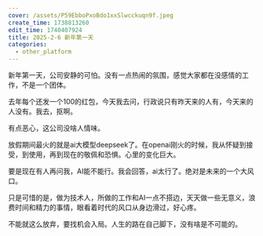 ```yaml
---
cover: /assets/P59EbboPxoBdo1xxSlwcckuqn9f.jpeg
create_time: 1738813260
edit_time: 1740407924
title: 2025-2-6 新年第一天
categories:
  - other_platform
---
```



新年第一天，公司安静的可怕。没有一点热闹的氛围，感觉大家都在没感情的工作，不是一个团体。

去年每个还发一个100的红包，今天我去问，行政说只有昨天来的人有，今天来的人没有。我去，抠啊。

有点恶心，这公司没啥人情味。

放假期间最火的就是ai大模型deepseek了。在openai刚火的时候，我从怀疑到接受，到使用，再到现在的敬佩和恐惧。心里的变化巨大。

要是现在有人再问我，AI能不能行。我会回答，ai太行了。绝对是未来的一个大风口。

只是可惜的是，做为技术人，所做的工作和AI一点不搭边，天天做一些无意义，浪费时间和精力的事情，眼看着时代的风口从身边滑过，好心疼。

不能就这么放弃，要找机会入局。人生的路在自己脚下，没有啥是不可能的。

